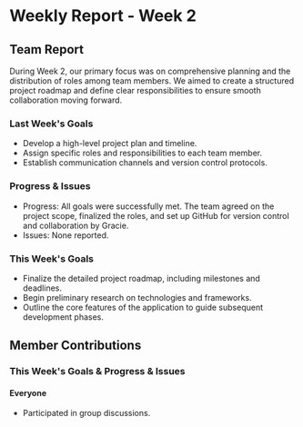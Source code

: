 # Weekly Report - Week 2
## Team Report
During Week 2, our primary focus was on comprehensive planning and the distribution of roles among team members. We aimed to create a structured project roadmap and define clear responsibilities to ensure smooth collaboration moving forward.
### Last Week's Goals
- Develop a high-level project plan and timeline.
- Assign specific roles and responsibilities to each team member.
- Establish communication channels and version control protocols.

### Progress & Issues
- Progress: All goals were successfully met. The team agreed on the project scope, finalized the roles, and set up GitHub for version control and collaboration by Gracie.
- Issues: None reported.

### This Week's Goals
- Finalize the detailed project roadmap, including milestones and deadlines.
- Begin preliminary research on technologies and frameworks.
- Outline the core features of the application to guide subsequent development phases.

## Member Contributions

### This Week's Goals & Progress & Issues
#### Everyone
- Participated in group discussions.
